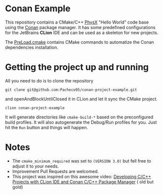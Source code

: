 # Conan Example

This repository contains a
CMake/C++ [PhysX](https://gameworksdocs.nvidia.com/PhysX/4.1/documentation/physxguide/Index.html) "Hello World" code
base using the [Conan](https://conan.io/) package manager.
It has some predefined configurations for the JetBrains **CLion** IDE and can be used as a skeleton for new projects.

The [PreLoad.cmake](PreLoad.cmake) contains CMake commands to automatize the Conan dependencies installation.

# Getting the project up and running

All you need to do is to clone the repository

```shell
git clone git@github.com:Pacheco95/conan-project-example.git
```

and openAndBlockUntilClosed it in CLion and let it sync the CMake project.

```shell
clion conan-project-example
```

It will generate directories like `cmake-build-*` based on the preconfigured build profiles.
It will also autogenerate the Debug/Run profiles for you. Just hit the `Run` button and things will happen.

# Notes

- The `cmake_minimum_required` was set to `(VERSION 3.0)` but fell free to adjust it to your needs.
- Improvement Pull Requests are welcomed.
- This project was inspired on this awesome
  video: [Developing C/C++ Projects with CLion IDE and Conan C/C++ Package Manager](https://www.youtube.com/watch?v=qpOul18bXes) (
  old but gold)
